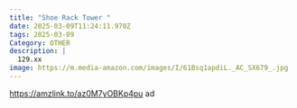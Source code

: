 ```yaml
---
title: "Shoe Rack Tower "
date: 2025-03-09T11:24:11.970Z
tags: 2025-03-09
Category: OTHER
description: |
  129.xx
image: https://m.media-amazon.com/images/I/61Bsq1apdiL._AC_SX679_.jpg
---
```

https://amzlink.to/az0M7yOBKp4pu   ad